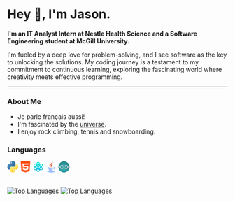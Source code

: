 <link href="style.css" rel="stylesheet"></link>
<h1>Hey 👋, I'm Jason.</h1>

<b>I'm an IT Analyst Intern at Nestle Health Science and a Software Engineering student at McGill University.</b>
<br>
<p>
I'm fueled by a deep love for problem-solving, and I see software as the key to unlocking the solutions. My coding journey is a testament to my commitment to continuous learning, exploring the fascinating world where creativity meets effective programming.
</p>
<hr>
<h3>About Me</h3>
<ul>
  <li>Je parle français aussi!</li>
  <li>I'm fascinated by the <a href = "https://www.youtube.com/watch?v=FJB7gbjiJKw">universe</a>.</li>
  <li>I enjoy rock climbing, tennis and snowboarding.</li>
</ul>


<h3>Languages</h3>
<div>
  <img src = "Images/python_icon.png" title = "Python" alt = "Python" width = 5%>
  <img src = "/Images/html_icon.png" title = "HTML" alt = "HTML" width = 5%>
  <img src = "/Images/react_icon.png" title = "React" alt = "Java" width = 5%>
  <img src = "/Images/java_icon.png" title = "Java" alt = "Java" width = 5%>
  <img src = "/Images/arduino_icon.png" title = "Arduino" alt = "Java" width = 5%>
</div>
<br>

[![Top Languages](https://github-readme-stats.vercel.app/api/top-langs/?username=jrustom&theme=vision-friendly-dark)](https://github.com/jrustom/github-readme-stats#gh-dark-mode-only)
[![Top Languages](https://github-readme-stats.vercel.app/api/top-langs/?username=jrstom)](https://github.com/jrustom/github-readme-stats#gh-light-mode-only)




<!--
[![Jason's GitHub stats](https://github-readme-stats.vercel.app/api?username=jrustom&hide=stars,prs,issues&show_icons=true&theme=vision-friendly-dark)](https://github.com/jrustom/github-readme-stats#gh-dark-mode-only)
[![Jason's GitHub stats](https://github-readme-stats.vercel.app/api?username=jrustom&hide=stars,prs,issues&show_icons=true&theme=swift)](https://github.com/jrustom/github-readme-stats#gh-light-mode-only)
-->